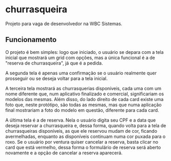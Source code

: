# churrasqueira

Projeto para vaga de desenvolvedor na WBC Sistemas.

## Funcionamento

O projeto é bem simples: logo que iniciado, o usuário se depara com a tela inicial que mostrará um grid com opções, mas a única funcional é a de "reserva de churrasqueira", já que é a pedida.

A segunda tela é apenas uma confirmação se o usuário realmente quer prosseguir ou se deseja voltar para a tela inicial.

A terceira tela mostrará as churrasquerias disponíveis, cada uma com um nome diferente que, num aplicativo finalizado e comercial, significariam os modelos das mesmas. Além disso, do lado direito de cada card existe uma foto que, neste protótipo, são todas as mesmas, mas que numa aplicação final mostrariam a foto do modelo em questão, diferente para cada card. 

A última tela é a de reserva. Nela o usuário digita seu CPF e a data que deseja reservar a churrasqueira e, dessa forma, quando volta para a tela de churrasqueiras disponíveis, as que ele reservou mudam de cor, ficando avermelhadas, enquanto as disponíveis continuam numa cor puxada para o roxo. Se o usuário por ventura quiser cancelar a reserva, basta clicar no card que está vermelho, dessa forma o formulário de reserva será aberto novamente e a opção de cancelar a reserva aparecerá.


